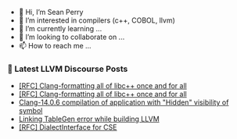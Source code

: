 - 👋 Hi, I’m Sean Perry
- 👀 I’m interested in compilers (c++, COBOL, llvm)
- 🌱 I’m currently learning ...
- 💞️ I’m looking to collaborate on ...
- 📫 How to reach me ...

<!---
s66perry/s66perry is a ✨ special ✨ repository because its `README.md` (this file) appears on your GitHub profile.
You can click the Preview link to take a look at your changes.
--->
### 📕 Latest LLVM Discourse Posts

<!-- DISCOURSE-LLVM:START -->
- [[RFC] Clang-formatting all of libc++ once and for all](https://discourse.llvm.org/t/rfc-clang-formatting-all-of-libc-once-and-for-all/75198#post_7)
- [[RFC] Clang-formatting all of libc++ once and for all](https://discourse.llvm.org/t/rfc-clang-formatting-all-of-libc-once-and-for-all/75198#post_6)
- [Clang-14.0.6 compilation of application with &quot;Hidden&quot; visibility of symbol](https://discourse.llvm.org/t/clang-14-0-6-compilation-of-application-with-hidden-visibility-of-symbol/69195#post_5)
- [Linking TableGen error while building LLVM](https://discourse.llvm.org/t/linking-tablegen-error-while-building-llvm/75177#post_2)
- [[RFC] DialectInterface for CSE](https://discourse.llvm.org/t/rfc-dialectinterface-for-cse/71831#post_18)
<!-- DISCOURSE-LLVM:END -->
